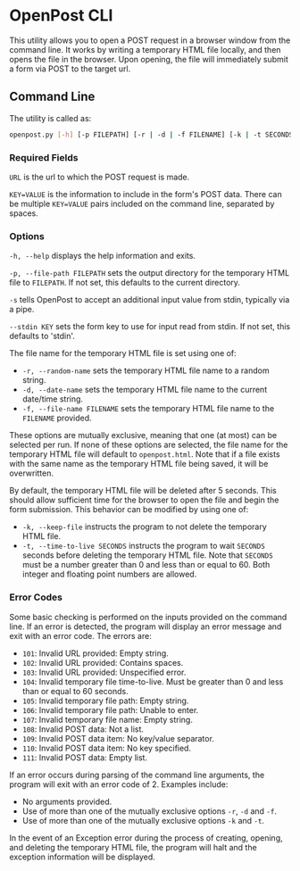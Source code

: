 # OpenPost CLI

This utility allows you to open a POST request in a browser window from the command line.  It works by writing a temporary HTML file locally, and then opens the file in the browser.  Upon opening, the file will immediately submit a form via POST to the target url.

## Command Line

The utility is called as:

```sh
openpost.py [-h] [-p FILEPATH] [-r | -d | -f FILENAME] [-k | -t SECONDS] URL KEY=VALUE [KEY=VALUE ...]
```

### Required Fields

`URL` is the url to which the POST request is made.

`KEY=VALUE` is the information to include in the form's POST data.  There can be multiple `KEY=VALUE` pairs included on the command line, separated by spaces.

### Options

`-h, --help` displays the help information and exits.

`-p, --file-path FILEPATH` sets the output directory for the temporary HTML file to `FILEPATH`.  If not set, this defaults to the current directory.

`-s` tells OpenPost to accept an additional input value from stdin, typically via a pipe.

`--stdin KEY` sets the form key to use for input read from stdin.  If not set, this defaults to 'stdin'.

The file name for the temporary HTML file is set using one of:

- `-r, --random-name` sets the temporary HTML file name to a random string.
- `-d, --date-name` sets the temporary HTML file name to the current date/time string.
- `-f, --file-name FILENAME` sets the temporary HTML file name to the `FILENAME` provided.

These options are mutually exclusive, meaning that one (at most) can be selected per run. If none of these options are selected, the file name for the temporary HTML file will default to `openpost.html`.  Note that if a file exists with the same name as the temporary HTML file being saved, it will be overwritten.

By default, the temporary HTML file will be deleted after 5 seconds.  This should allow sufficient time for the browser to open the file and begin the form submission.  This behavior can be modified by using one of:

- `-k, --keep-file` instructs the program to not delete the temporary HTML file.
- `-t, --time-to-live SECONDS` instructs the program to wait `SECONDS` seconds before deleting the temporary HTML file.  Note that `SECONDS` must be a number greater than 0 and less than or equal to 60.  Both integer and floating point numbers are allowed.

### Error Codes

Some basic checking is performed on the inputs provided on the command line.  If an error is detected, the program will display an error message and exit with an error code.  The errors are:

- `101`: Invalid URL provided: Empty string.
- `102`: Invalid URL provided: Contains spaces.
- `103`: Invalid URL provided: Unspecified error.
- `104`: Invalid temporary file time-to-live.  Must be greater than 0 and less than or equal to 60 seconds.
- `105`: Invalid temporary file path: Empty string.
- `106`: Invalid temporary file path: Unable to enter.
- `107`: Invalid temporary file name: Empty string.
- `108`: Invalid POST data: Not a list.
- `109`: Invalid POST data item: No key/value separator.
- `110`: Invalid POST data item: No key specified.
- `111`: Invalid POST data: Empty list.

If an error occurs during parsing of the command line arguments, the program will exit with an error code of 2.  Examples include:

- No arguments provided.
- Use of more than one of the mutually exclusive options `-r`, `-d` and `-f`.
- Use of more than one of the mutually exclusive options `-k` and `-t`.

In the event of an Exception error during the process of creating, opening, and deleting the temporary HTML file, the program will halt and the exception information will be displayed.
